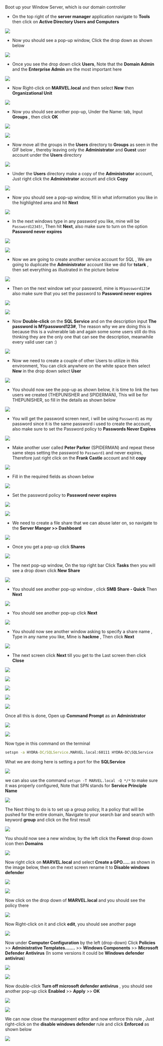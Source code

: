Boot up your Window Server, which is our domain controller

- On the top right of the **server manager** application navigate to **Tools** then click on **Active Directory Users and Computers**

![](https://i.imgur.com/OKpvqAo.png)

- Now you should see a pop-up window, Click the drop down as shown below

![](https://i.imgur.com/Cq4NJdh.png)

- Once you see the drop down click **Users**, Note that the **Domain Admin** and the **Enterprise Admin** are the most important here

![](https://i.imgur.com/2Xjig96.png)

- Now Right-click on **MARVEL.local** and then select **New** then **Organizational Unit** 

![](https://i.imgur.com/FkrlPwL.png)

- Now you should see another pop-up, Under the Name: tab, Input **Groups** , then click **OK** 

![](https://i.imgur.com/C3uehsq.png)

![](https://i.imgur.com/JDoXHBd.png)

- Now move all the groups in the **Users** directory to **Groups** as seen in the GIF below , thereby leaving only the **Administrator** and **Guest** user account under the **Users** directory

![](https://i.imgur.com/BycPBDf.gif)

- Under the **Users** directory make a copy of the **Administrator** account, Just right click the **Administrator** account and click **Copy**

![](https://i.imgur.com/YEp5Hib.png)

- Now you should see a pop-up window, fill in what information you like in the highlighted area and hit **Next**

![](https://i.imgur.com/BpgfdkK.png)

- In the next windows type in any password you like, mine will be `Password12345!`, Then hit **Next**, also make sure to turn on the option **Password never expires**

![](https://i.imgur.com/MMC3JUa.png)

![](https://i.imgur.com/XWZbLll.png)

- Now we are going to create another service account for SQL , We are going to duplicate the **Administrator** account like we did for **tstark** , then set everything as illustrated in the picture below

![](https://i.imgur.com/PZyrVGa.png)

- Then on the next window set your password, mine is `MYpassword123#` also make sure that you set the password to **Password never expires**

![](https://i.imgur.com/KniRCHl.png)

![](https://i.imgur.com/4FnuOsr.png)

- Now **Double-click** on the **SQL Service** and on the description input **The password is MYpassword123#**, The reason why we are doing this is because this is a vulnerable lab and again some some users still do this thinking they are the only one that can see the description, meanwhile every valid user can :)

![](https://i.imgur.com/ji4ng2P.png)

- Now we need to create a couple of other Users to utilize in this environment, You can click anywhere on the white space then select **New** in the drop down select **User**

![](https://i.imgur.com/90jMy7j.png)

- You should now see the pop-up as shown below, it is time to link the two users we created (THEPUNISHER and SPIDERMAN), This will be for THEPUNISHER, so fill in the details as shown below

![](https://i.imgur.com/ZejJks4.png)

- You will get the password screen next, i will be using `Password1` as my password since it is the same password i used to create the account, also make sure to set the Password policy to **Passwords Never Expires**

![](https://i.imgur.com/tRXjVpm.png)

- Make another user called **Peter Parker** (SPIDERMAN) and repeat these same steps setting the password to `Password1` and never expires, Therefore just right click on the **Frank Castle** account and hit **copy**

![](https://i.imgur.com/J2F207J.png)

- Fill in the required fields as shown below

![](https://i.imgur.com/i42ACYQ.png)

- Set the password policy to **Password never expires**

![](https://i.imgur.com/pAvGnkV.png)

![](https://i.imgur.com/D7aFRQY.png)

- We need to create a file share that we can abuse later on, so navigate to the **Server Manger >> Dashboard**

![](https://i.imgur.com/ktPTYXM.png)

- Once you get a pop-up click **Shares**

![](https://i.imgur.com/soFsZa1.png)

- The next pop-up window, On the top right bar Click **Tasks** then you will see a drop down click **New Share** 

![](https://i.imgur.com/r41YDQn.png)

- You should see another pop-up window , click **SMB Share - Quick** Then **Next**

![](https://i.imgur.com/CCnpen8.png)

- You should see another pop-up click **Next**

![](https://i.imgur.com/rpjBuok.png)

- You should now see another window asking to specify a share name , Type in any name you like, Mine is **hackme** , Then click **Next**

![](https://i.imgur.com/mtRwbtY.png)

- The next screen click **Next** till you get to the Last screen then click **Close**

![](https://i.imgur.com/Batb8bv.png)

![](https://i.imgur.com/DPtgqTv.png)

![](https://i.imgur.com/ZXPV6A6.png)

![](https://i.imgur.com/DIKxMSL.png)

![](https://i.imgur.com/YwJ6lc5.png)

Once all this is done, Open up **Command Prompt** as an **Administrator**

![](https://i.imgur.com/DUOuN6w.png)

![](https://i.imgur.com/wdiHrer.png)

Now type in this command on the terminal

```cmd
setspn -a HYDRA-DC/SQLService.MARVEL.local:60111 HYDRA-DC\SQLService
```

What we are doing here is setting a port for the **SQLService**

![](https://i.imgur.com/oRmJ2ij.png)

we can also use the command `setspn -T MARVEL.local -Q */*` to make sure it was properly configured, Note that SPN stands for **Service Principle Name**

![](https://i.imgur.com/gmBddS4.png)

The Next thing to do is to set up a group policy, It a policy that will be pushed for the entire domain, Navigate to your search bar and search with keyword **group** and click on the first result

![](https://i.imgur.com/Cy2g0Io.png)


You should now see a new window, by the left click the **Forest** drop down icon then **Domains**

![](https://i.imgur.com/Ox7nkNQ.png)

Now right click on **MARVEL.local** and select **Create a GPO.....** as shown in the image below, then on the next screen rename it to **Disable windows defender**

![](https://i.imgur.com/fjn5X5L.png)

![](https://i.imgur.com/bxuoNwZ.png)

Now click on the drop down of **MARVEL.local** and you should see the policy there

![](https://i.imgur.com/U98r4t4.png)

Now Right-click on it and click **edit**, you should see another page

![](https://i.imgur.com/fjp9hll.png)

Now under **Computer Configuration** by the left (drop-down) Click **Policies** >> **Administrative Templates.......** >> **Windows Components** >> **Microsoft Defender Antivirus** (In some versions it could be **Windows defender antivirus**)

![](https://i.imgur.com/yCVGqLR.png)

![](https://i.imgur.com/s0jNuXO.png)

Now double-click **Turn off microsoft defender antivirus** , you should see another pop-up click **Enabled** >> **Apply** >> **OK**

![](https://i.imgur.com/k51pEdY.png)

![](https://i.imgur.com/u9PmT0K.png)

We can now close the management editor and now enforce this rule , Just right-click on the **disable windows defender** rule and click **Enforced** as shown below

![](https://i.imgur.com/uTYJcIp.png)


